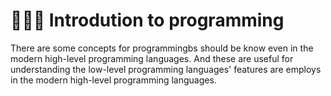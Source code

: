 # 🙋🏻‍♂️ Introdution to programming

There are some concepts for programmingbs should be know even in the modern high-level programming languages. And these are useful for understanding the low-level programming languages' features are employs in the modern high-level programming languages.
